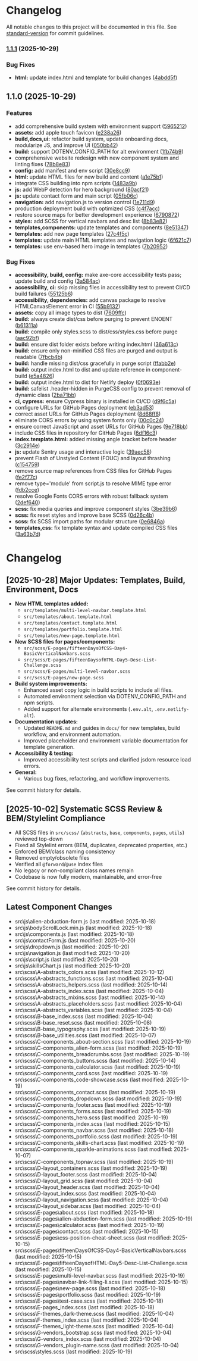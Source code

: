 # Changelog

All notable changes to this project will be documented in this file. See
[standard-version](https://github.com/conventional-changelog/standard-version) for commit guidelines.

### [1.1.1](https://github.com/iknittheweb/iknittheweb.github.io.NEW/compare/v1.1.0...v1.1.1) (2025-10-29)

### Bug Fixes

- **html:** update index.html and template for build changes
  ([4abdd5f](https://github.com/iknittheweb/iknittheweb.github.io.NEW/commit/4abdd5fad6e8f16e34c96c16e8b230d18f1adb62))

## 1.1.0 (2025-10-29)

### Features

- add comprehensive build system with environment support
  ([5965212](https://github.com/iknittheweb/iknittheweb.github.io.NEW/commit/5965212148d3572442d578f4b59b022b5607a4d1))
- **assets:** add apple touch favicon
  ([e238a26](https://github.com/iknittheweb/iknittheweb.github.io.NEW/commit/e238a269928816f5509aabcb21c42e57bf25f618))
- **build,docs,ui:** refactor build system, update onboarding docs, modularize JS, and improve UI
  ([050bb42](https://github.com/iknittheweb/iknittheweb.github.io.NEW/commit/050bb429667d554b31afa32ac4d2889416604d17))
- **build:** support DOTENV_CONFIG_PATH for alt environment
  ([1fb74b9](https://github.com/iknittheweb/iknittheweb.github.io.NEW/commit/1fb74b9a437316dd9301125ecf22d12ad0c86a92))
- comprehensive website redesign with new component system and linting fixes
  ([78b8e83](https://github.com/iknittheweb/iknittheweb.github.io.NEW/commit/78b8e83e63adec170e6a1bb04a85a9a4b21db969))
- **config:** add manifest and env script
  ([30e8cc9](https://github.com/iknittheweb/iknittheweb.github.io.NEW/commit/30e8cc9a297171a57ee408bd183d2cfece242824))
- **html:** update HTML files for new build and content
  ([a1e75b1](https://github.com/iknittheweb/iknittheweb.github.io.NEW/commit/a1e75b10e896baf18a06c6b2339e94793141f503))
- integrate CSS building into npm scripts
  ([1483a9b](https://github.com/iknittheweb/iknittheweb.github.io.NEW/commit/1483a9bf2c71bb8855120a7d114956cfbb3eef56))
- **js:** add WebP detection for hero background
  ([80acf21](https://github.com/iknittheweb/iknittheweb.github.io.NEW/commit/80acf21a779981a36162783552678510fd77f1dd))
- **js:** update contact form and main script
  ([05fb06c](https://github.com/iknittheweb/iknittheweb.github.io.NEW/commit/05fb06c1339455d428b258e5906da890fc0b5f2d))
- **navigation:** add navigation.js to version control
  ([1e711d9](https://github.com/iknittheweb/iknittheweb.github.io.NEW/commit/1e711d91dbfe4378c2aced7324bc689fe17b8bfa))
- production deployment build with optimized CSS
  ([c4f7acc](https://github.com/iknittheweb/iknittheweb.github.io.NEW/commit/c4f7acc438a5bec26294cf4570399f91bfffd5d9))
- restore source maps for better development experience
  ([6790872](https://github.com/iknittheweb/iknittheweb.github.io.NEW/commit/67908728f932e2f41622af32e2eeaba65a3934d7))
- **styles:** add SCSS for vertical navbars and desc list
  ([8b83e82](https://github.com/iknittheweb/iknittheweb.github.io.NEW/commit/8b83e8239e77009196ebf1c77954d7c063dd1d72))
- **templates,components:** update templates and components
  ([8e51347](https://github.com/iknittheweb/iknittheweb.github.io.NEW/commit/8e51347480c37237fdfb74a52a1cab333b3465cd))
- **templates:** add new page templates
  ([27c4f5c](https://github.com/iknittheweb/iknittheweb.github.io.NEW/commit/27c4f5c1d432ca283119c0136ee1c40af20e3e1e))
- **templates:** update main HTML templates and navigation logic
  ([6f621c7](https://github.com/iknittheweb/iknittheweb.github.io.NEW/commit/6f621c7ebc3f70df0b9c6e3ed13bfeedea665e01))
- **templates:** use env-based hero image in templates
  ([7b20952](https://github.com/iknittheweb/iknittheweb.github.io.NEW/commit/7b20952461f4b219f064e692f79028277be76587))

### Bug Fixes

- **accessibility, build, config:** make axe-core accessibility tests pass; update build and config
  ([3a584ac](https://github.com/iknittheweb/iknittheweb.github.io.NEW/commit/3a584ac0910730f698a275cc8e9728c6dd2e2b07))
- **accessibility, ci:** skip missing files in accessibility test to prevent CI/CD build failures
  ([55125b6](https://github.com/iknittheweb/iknittheweb.github.io.NEW/commit/55125b6200d1a60255c4529e91adf7284f6e8c6c))
- **accessibility, dependencies:** add canvas package to resolve HTMLCanvasElement error in CI
  ([55b9132](https://github.com/iknittheweb/iknittheweb.github.io.NEW/commit/55b913217613e3a385861efa17157dd166e12496))
- **assets:** copy all image types to dist
  ([7609ffc](https://github.com/iknittheweb/iknittheweb.github.io.NEW/commit/7609ffc10dae1c35b74d9f10e8e0cf779d565f81))
- **build:** always create dist/css before purging to prevent ENOENT
  ([b61311a](https://github.com/iknittheweb/iknittheweb.github.io.NEW/commit/b61311a52b020f4421d732c3d9045c8787cafc46))
- **build:** compile only styles.scss to dist/css/styles.css before purge
  ([aac92bf](https://github.com/iknittheweb/iknittheweb.github.io.NEW/commit/aac92bf5be5a7f2a0b030b259e0c8a634d92e598))
- **build:** ensure dist folder exists before writing index.html
  ([36a613c](https://github.com/iknittheweb/iknittheweb.github.io.NEW/commit/36a613cd6b98d687615bee76c6ff1162d63980ea))
- **build:** ensure only non-minified CSS files are purged and output is readable
  ([7fbcb4b](https://github.com/iknittheweb/iknittheweb.github.io.NEW/commit/7fbcb4b6efbeeef315ccf6859f2189bbbdef84be))
- **build:** handle missing dist/css gracefully in purge script
  ([ffabb2e](https://github.com/iknittheweb/iknittheweb.github.io.NEW/commit/ffabb2e9909326057a542794e32c398e1b6562d8))
- **build:** output index.html to dist and update reference in component-build
  ([e5a4826](https://github.com/iknittheweb/iknittheweb.github.io.NEW/commit/e5a4826907a17339fd90db5297da784a49010a32))
- **build:** output index.html to dist for Netlify deploy
  ([0f0693e](https://github.com/iknittheweb/iknittheweb.github.io.NEW/commit/0f0693e10ff414f0fac96f773459051309858da1))
- **build:** safelist .header-hidden in PurgeCSS config to prevent removal of dynamic class
  ([2ba71bb](https://github.com/iknittheweb/iknittheweb.github.io.NEW/commit/2ba71bba6b3e4fe98a3db4412dcb6c81ef0dca40))
- **ci, cypress:** ensure Cypress binary is installed in CI/CD
  ([d9f6c5a](https://github.com/iknittheweb/iknittheweb.github.io.NEW/commit/d9f6c5acec27f576de5899a8d88c558edc50c064))
- configure URLs for GitHub Pages deployment
  ([eb3ad53](https://github.com/iknittheweb/iknittheweb.github.io.NEW/commit/eb3ad536e4f5011121b860b09728ec30c22793ce))
- correct asset URLs for GitHub Pages deployment
  ([8d68ff8](https://github.com/iknittheweb/iknittheweb.github.io.NEW/commit/8d68ff8dda73f4f8d5ca78b8f69da6e8a6252a82))
- eliminate CORS errors by using system fonts only
  ([00c0c24](https://github.com/iknittheweb/iknittheweb.github.io.NEW/commit/00c0c2488063d36cca278f2553273bb340065740))
- ensure correct JavaScript and asset URLs for GitHub Pages
  ([9e718bb](https://github.com/iknittheweb/iknittheweb.github.io.NEW/commit/9e718bb9bddadd17074eb74685ce3b785e93cb87))
- include CSS files in repository for GitHub Pages
  ([6df16c3](https://github.com/iknittheweb/iknittheweb.github.io.NEW/commit/6df16c385db92a8fb1723151d98593ee218fcf3b))
- **index.template.html:** added missing angle bracket before header
  ([3c2914e](https://github.com/iknittheweb/iknittheweb.github.io.NEW/commit/3c2914e709cebad0c2c2a5e906fb22185f5ac314))
- **js:** update Sentry usage and interactive logic
  ([39aec58](https://github.com/iknittheweb/iknittheweb.github.io.NEW/commit/39aec58ca60440d7347473ed47570a796b70c718))
- prevent Flash of Unstyled Content (FOUC) and layout thrashing
  ([c154759](https://github.com/iknittheweb/iknittheweb.github.io.NEW/commit/c154759f239648b5aa3046070608f1aebc4b7977))
- remove source map references from CSS files for GitHub Pages
  ([fe2f77c](https://github.com/iknittheweb/iknittheweb.github.io.NEW/commit/fe2f77cfb680d4456e0e95b74a5da0927e91f28f))
- remove type='module' from script.js to resolve MIME type error
  ([fdb2cce](https://github.com/iknittheweb/iknittheweb.github.io.NEW/commit/fdb2cce52c5d5d0de0d3ca1c3795c58243335005))
- resolve Google Fonts CORS errors with robust fallback system
  ([2def640](https://github.com/iknittheweb/iknittheweb.github.io.NEW/commit/2def640fe24ae452b118eae18bc78e96a7921f5e))
- **scss:** fix media queries and improve component styles
  ([3be39b6](https://github.com/iknittheweb/iknittheweb.github.io.NEW/commit/3be39b63c52811d179d38817786cab8439cbe788))
- **scss:** fix reset styles and improve base SCSS
  ([0d26c4b](https://github.com/iknittheweb/iknittheweb.github.io.NEW/commit/0d26c4b9236683994da95eaaf7695690153c37c0))
- **scss:** fix SCSS import paths for modular structure
  ([0e6846a](https://github.com/iknittheweb/iknittheweb.github.io.NEW/commit/0e6846a4a3472b385d4812b13272e193b67ecb32))
- **templates,css:** fix template syntax and update compiled CSS files
  ([3a63b7d](https://github.com/iknittheweb/iknittheweb.github.io.NEW/commit/3a63b7d87368b72faf3c5d16c777778d7087a1a6))

# Changelog

## [2025-10-28] Major Updates: Templates, Build, Environment, Docs

- **New HTML templates added:**
  - `src/templates/multi-level-navbar.template.html`
  - `src/templates/about.template.html`
  - `src/templates/contact.template.html`
  - `src/templates/portfolio.template.html`
  - `src/templates/new-page.template.html`
- **New SCSS files for pages/components:**
  - `src/scss/E-pages/fifteenDaysOfCSS-Day4-BasicVerticalNavbars.scss`
  - `src/scss/E-pages/fifteenDaysofHTML-Day5-Desc-List-Challenge.scss`
  - `src/scss/E-pages/multi-level-navbar.scss`
  - `src/scss/E-pages/new-page.scss`
- **Build system improvements:**
  - Enhanced asset copy logic in build scripts to include all files.
  - Automated environment selection via DOTENV_CONFIG_PATH and npm scripts.
  - Added support for alternate environments (`.env.alt`, `.env.netlify-alt`).
- **Documentation updates:**
  - Updated `README.md` and guides in `docs/` for new templates, build workflow, and environment automation.
  - Improved placeholder and environment variable documentation for template generation.
- **Accessibility & testing:**
  - Improved accessibility test scripts and clarified jsdom resource load errors.
- **General:**
  - Various bug fixes, refactoring, and workflow improvements.

See commit history for details.

## [2025-10-02] Systematic SCSS Review & BEM/Stylelint Compliance

- All SCSS files in `src/scss/` (`abstracts`, `base`, `components`, `pages`, `utils`) reviewed top-down
- Fixed all Stylelint errors (BEM, duplicates, deprecated properties, etc.)
- Enforced BEM/class naming consistency
- Removed empty/obsolete files
- Verified all `@forward`/`@use` index files
- No legacy or non-compliant class names remain
- Codebase is now fully modern, maintainable, and error-free

See commit history for details.

## Latest Component Changes

- src\js\alien-abduction-form.js (last modified: 2025-10-18)
- src\js\bodyScrollLock.min.js (last modified: 2025-10-18)
- src\js\components.js (last modified: 2025-10-18)
- src\js\contactForm.js (last modified: 2025-10-20)
- src\js\dropdown.js (last modified: 2025-10-20)
- src\js\navigation.js (last modified: 2025-10-20)
- src\js\script.js (last modified: 2025-10-20)
- src\js\skillsChart.js (last modified: 2025-10-20)
- src\scss\A-abstracts_colors.scss (last modified: 2025-10-12)
- src\scss\A-abstracts_functions.scss (last modified: 2025-10-04)
- src\scss\A-abstracts_helpers.scss (last modified: 2025-10-14)
- src\scss\A-abstracts_index.scss (last modified: 2025-10-04)
- src\scss\A-abstracts_mixins.scss (last modified: 2025-10-14)
- src\scss\A-abstracts_placeholders.scss (last modified: 2025-10-04)
- src\scss\A-abstracts_variables.scss (last modified: 2025-10-04)
- src\scss\B-base_index.scss (last modified: 2025-10-04)
- src\scss\B-base_reset.scss (last modified: 2025-10-08)
- src\scss\B-base_typography.scss (last modified: 2025-10-19)
- src\scss\B-base_utilities.scss (last modified: 2025-10-07)
- src\scss\C-components_about-section.scss (last modified: 2025-10-19)
- src\scss\C-components_alien-form.scss (last modified: 2025-10-19)
- src\scss\C-components_breadcrumbs.scss (last modified: 2025-10-19)
- src\scss\C-components_buttons.scss (last modified: 2025-10-14)
- src\scss\C-components_calculator.scss (last modified: 2025-10-19)
- src\scss\C-components_card.scss (last modified: 2025-10-19)
- src\scss\C-components_code-showcase.scss (last modified: 2025-10-19)
- src\scss\C-components_contact.scss (last modified: 2025-10-19)
- src\scss\C-components_dropdown.scss (last modified: 2025-10-19)
- src\scss\C-components_footer.scss (last modified: 2025-10-19)
- src\scss\C-components_forms.scss (last modified: 2025-10-19)
- src\scss\C-components_hero.scss (last modified: 2025-10-19)
- src\scss\C-components_index.scss (last modified: 2025-10-15)
- src\scss\C-components_navbar.scss (last modified: 2025-10-18)
- src\scss\C-components_portfolio.scss (last modified: 2025-10-19)
- src\scss\C-components_skills-chart.scss (last modified: 2025-10-19)
- src\scss\C-components_sparkle-animations.scss (last modified: 2025-10-07)
- src\scss\C-components_topnav.scss (last modified: 2025-10-19)
- src\scss\D-layout_containers.scss (last modified: 2025-10-19)
- src\scss\D-layout_footer.scss (last modified: 2025-10-04)
- src\scss\D-layout_grid.scss (last modified: 2025-10-04)
- src\scss\D-layout_header.scss (last modified: 2025-10-04)
- src\scss\D-layout_index.scss (last modified: 2025-10-04)
- src\scss\D-layout_navigation.scss (last modified: 2025-10-04)
- src\scss\D-layout_sidebar.scss (last modified: 2025-10-04)
- src\scss\E-pages\about.scss (last modified: 2025-10-18)
- src\scss\E-pages\alien-abduction-form.scss (last modified: 2025-10-19)
- src\scss\E-pages\calculator.scss (last modified: 2025-10-19)
- src\scss\E-pages\contact.scss (last modified: 2025-10-15)
- src\scss\E-pages\css-position-cheat-sheet.scss (last modified: 2025-10-15)
- src\scss\E-pages\fifteenDaysOfCSS-Day4-BasicVerticalNavbars.scss (last modified: 2025-10-15)
- src\scss\E-pages\fifteenDaysofHTML-Day5-Desc-List-Challenge.scss (last modified: 2025-10-15)
- src\scss\E-pages\multi-level-navbar.scss (last modified: 2025-10-19)
- src\scss\E-pages\navbar-link-filling-li.scss (last modified: 2025-10-15)
- src\scss\E-pages\new-page.scss (last modified: 2025-10-18)
- src\scss\E-pages\portfolio.scss (last modified: 2025-10-19)
- src\scss\E-pages\test-case.scss (last modified: 2025-10-18)
- src\scss\E-pages_index.scss (last modified: 2025-10-18)
- src\scss\F-themes_dark-theme.scss (last modified: 2025-10-04)
- src\scss\F-themes_index.scss (last modified: 2025-10-04)
- src\scss\F-themes_light-theme.scss (last modified: 2025-10-04)
- src\scss\G-vendors_bootstrap.scss (last modified: 2025-10-04)
- src\scss\G-vendors_index.scss (last modified: 2025-10-04)
- src\scss\G-vendors_plugin-name.scss (last modified: 2025-10-04)
- src\scss\styles.scss (last modified: 2025-10-19)
